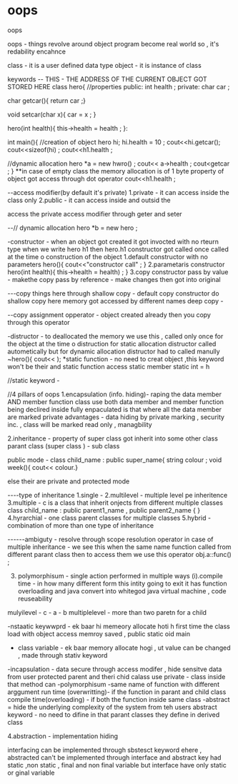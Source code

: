 # oops
oops

oops - things revolve around object program become real world so , it's redability encahnce

class - it is a user defined data type 
object - it is instance of class

keywords
-- THIS - THE ADDRESS OF THE CURRENT OBJECT GOT STORED HERE
class hero{
//properties 
public:
  int health ; 
private:
char car ;

char getcar(){
return car ;}

void setcar(char x){
 car = x ; }

 hero(int health){
 this->health = health ;
  }:

  int main(){
  //creation of object
  hero hi; 
  hi.health = 10 ;
 cout<<hi.getcar();
  cout<<sizeof(hi) ;
   cout<<h1.health ;

   //dynamic allocation 
   hero *a = new hwro() ;
   cout<< a->health ;
   cout<<a->getcar ;
  }
**in case of empty class the memory allocation is of 1 byte
property of object got access through dot operator
  cout<<h1.health ;

--access modifier(by default it's private)
1.private - it can access inside the class only 
2.public - it can access inside and outsid the 

access the private access modifier through geter and seter 

--// dynamic allocation
hero *b = new hero ;

-constructor - when an object got created it got invocted with no rteurn type
when we write hero h1 then hero.h1 constructor got called 
once called at the time o construction of the object
1.default constructor with no parameters 
hero(){
cout<<"constructor call" ; }
2.parametaris constructor
hero(int health){
this->health = health) ; }
3.copy constructor
  pass by value - makethe copy
  pass by reference - make changes then got into original 

---copy things here through
shallow copy - default copy constructor do shallow copy here memory got accessed by different names
deep copy - 

--copy assignment opperator - object created already then you copy through this operator

-distructor - to deallocated the memory we use this , called only once for the object at the time o distruction
for static allocation distructor called autometically but for dynamic allocation distructor had to called manully
~hero(){ cout<< );
*static function - no need to creat object ,this keyword won't be their and static function access static member
static int = h 

//static keyword - 






//4 pillars of oops 
1.encapsulation (info. hiding)- raping the data member AND member function
    class use both data member and member function being declired inside
  fully enpaculated is that where all the data member are marked private
advantages - data hiding by private marking , security inc. ,
      class will be marked read only , managbility

2.inheritance - property of super class got inherit into some other class
         parant class (super class ) -  sub class 

public mode - class child_name : public super_name{
string colour ;
void week(){ cout<< colour.}

else their are private and protected mode

----type of inheritance 
1.single - 
2.multilevel - multiple level pe inheritence
3.multiple - c is a class that inherit onjects from different multiple classes
            class child_name : public parent1_name , public parent2_name {    }
4.hyrarchial - one class parent classes for multiple classes
5.hybrid - combination of more than one type of inheritance

------ambiguty - resolve through scope resolution operator 
      in case of multiple inheritance - we see this when the same name function called from different parant  class
      then to access them we use this operator
    obj.a::func() ;


3. polymorphisum - single action performed in multiple ways
   (i).compile time - in how many different form this intity going to exit
           it has function overloading and 
java convert into whitegod java virtual machine  , code reuseability

mulyilevel - c - a - b
multiplelevel - more than two paretn for a child 

-nstaatic keywwprd - ek baar hi memeory allocate hoti h first time the class load
                       with object access  memroy saved , public static oid main

- class variable - ek baar memory allocate hogi , ut value can be changed , made through stativ keyword

-incapsulation - data secure through access modifer , hide sensitve data from user
protected parent and theri chid calass use 
private - class inside that method can 
-polymorphisum -same name of function with different arggument
run time (overwritting)- if the function in parant and child class
compile time(overloading) - if both the function inside same class
-abstract = hide the underlying complexity of the system from teh users 
abstract keyword - no need to difine in that parant classes they define in derived class

4.abstraction - implementation hiding 

interfacing can be implemented through sbstesct keyword ehere , abstracted can't be implemented
through interface and abstract key had static ,non static , final and non final variable but interface have only static or ginal variable 



 
